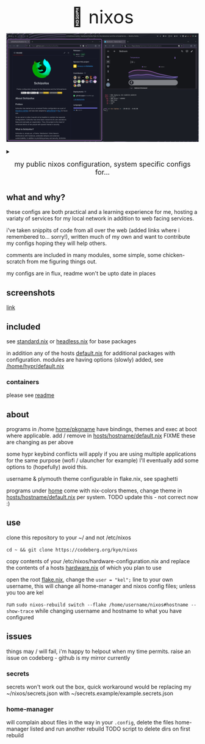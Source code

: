<p align="center"> <font size="16">
🍝 nixos
</font>
</p>

[<img src="screenshots/header.readme.jpg" />](screenshots/header.readme.jpg)

<details>
    <summary> <p align="center"> <font size="4"> my public nixos configuration, system specific configs for...
</font></p></summary>
<p align="center">
<table>
  <tr>
    <th>machine</th>
    <th>cpu</th>
    <th>gpu</th>
    <th>use case</th>
  </tr>
  <tr>
    <td>serv</td>
    <td>9900k</td>
    <td>igpu</td>
    <td>file server & container host</td>
  </tr>
  <tr>
    <td>erying</td>
    <td>1370p es</td>
    <td>igpu</td>
    <td>container host</td>
  </tr>
  <tr>
    <td>laptop</td>
    <td>4800hs</td>
    <td>gtx1650 | igpu</td>
    <td>main machine, general purpose</td>
  </tr>
  <tr>
    <td>notebook</td>
    <td>n3700</td>
    <td>igpu</td>
    <td>3d printer</td>
  </tr>
  <tr>
    <td>desktop</td>
    <td>13900kf</td>
    <td>rtx3070</td>
    <td>gaming</td>
  </tr>
</table>

</details>
</p>

## what and why?
these configs are both practical and a learning experience for me, hosting a variaty of services for my local network in addition to web facing services.

i've taken snippits of code from all over the web (added links where i remembered to... sorry!), written much of my own and want to contribute my configs hoping they will help others.

comments are included in many modules, some simple, some chicken-scratch from me figuring things out.

my configs are in flux, readme won't be upto date in places

## screenshots

[link](screenshots/README.md)

## included
see [standard.nix](hosts/standard.nix) or [headless.nix](hosts/headless.nix) for base packages

in addition any of the hosts [default.nix](hosts/laptop/default.nix) for additional packages with configuration.
modules are having options (slowly) added, see [/home/hypr/default.nix](home/hypr/default.nix)

### containers
please see [readme](containers/README.md)

## about
programs in /home [home/pkgname](home/kitty/default.nix) have bindings, themes and exec at boot where applicable. add / remove in [hosts/hostname/default.nix](hosts/laptop/default.nix) FIXME these are changing as per above

some hypr keybind conflicts will apply if you are using multiple applications for the same purpose (wofi / ulauncher for example) I'll eventually add some options to (hopefully) avoid this.

username & plymouth theme configurable in flake.nix, see spaghetti

programs under [home](home/) come with nix-colors themes, change theme in [hosts/hostname/default.nix](hosts/laptop/default.nix) per system. TODO update this - not correct now :)

## use
clone this repository to your ~/ and not /etc/nixos

 ```cd ~ && git clone https://codeberg.org/kye/nixos```

copy contents of your /etc/nixos/hardware-configuration.nix and replace the contents of a hosts [hardware.nix](hosts/laptop/hardware.nix) of which you plan to use

open the root [flake.nix](flake.nix), change the ```user = "kel";``` line to your own username, this will change all home-manager and nixos config files; unless you too are kel

run ```sudo nixos-rebuild switch --flake /home/username/nixos#hostname --show-trace``` while changing username and hostname to what you have configured

## issues
things may / will fail, i'm happy to helpout when my time permits. raise an issue on codeberg - github is my mirror currently

### secrets
secrets won't work out the box, quick workaround would be replacing my ~/nixos/secrets.json with ~/secrets.example/example.secrets.json

### home-manager
will complain about files in the way in your ```.config```, delete the files home-manager listed and run another rebuild
TODO script to delete dirs on first rebuild